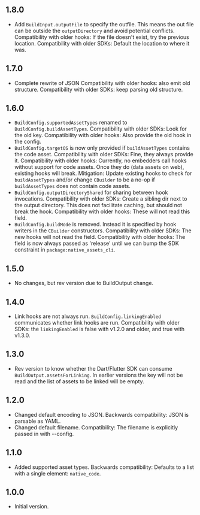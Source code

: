 ## 1.8.0

- Add `BuildInput.outputFile` to specify the outfile. This means the out file 
  can be outside the `outputDirectory` and avoid potential conflicts.
  Compatibility with older hooks: If the file doesn't exist, try the previous
  location.
  Compatibility with older SDKs: Default the location to where it was.

## 1.7.0

- Complete rewrite of JSON
  Compatibility with older hooks: also emit old structure.
  Compatibility with older SDKs: keep parsing old structure.

## 1.6.0

- `BuildConfig.supportedAssetTypes` renamed to `BuildConfig.buildAssetTypes`.
  Compatibility with older SDKs: Look for the old key. Compatibility with older
  hooks: Also provide the old hook in the config.
- `BuildConfig.targetOS` is now only provided if `buildAssetTypes` contains the
  code asset.
  Compatibility with older SDKs: Fine, they always provide it.
  Compatibility with older hooks: Currently, no embedders call hooks without
  support for code assets. Once they do (data assets on web), existing hooks
  will break. Mitigation: Update existing hooks to check for `buildAssetTypes`
  and/or change `CBuilder` to be a no-op if `buildAssetTypes` does not contain
  code assets.
- `BuildConfig.outputDirectoryShared` for sharing between hook invocations.
  Compatibility with older SDKs: Create a sibling dir next to the output
  directory. This does not facilitate caching, but should not break the hook.
  Compatibility with older hooks: These will not read this field.
- `BuildConfig.buildMode` is removed. Instead it is specified by hook writers
  in the `CBuilder` constructors.
  Compatibility with older SDKs: The new hooks will not read the field.
  Compatibility with older hooks: The field is now always passed as 'release'
  until we can bump the SDK constraint in `package:native_assets_cli`.

## 1.5.0

- No changes, but rev version due to BuildOutput change.

## 1.4.0

- Link hooks are not always run. `BuildConfig.linkingEnabled` communicates
  whether link hooks are run.
  Compatibility with older SDKs: the `linkingEnabled` is false with v1.2.0 and
  older, and true with v1.3.0.
  
## 1.3.0

- Rev version to know whether the Dart/Flutter SDK can consume
  `BuildOutput.assetsForLinking`. In earlier versions the key will not be read
  and the list of assets to be linked will be empty.

## 1.2.0

- Changed default encoding to JSON.
  Backwards compatibility: JSON is parsable as YAML.
- Changed default filename.
  Compatibility: The filename is explicitly passed in with --config.

## 1.1.0

- Added supported asset types.
  Backwards compatibility: Defaults to a list with a single element: `native_code`.

## 1.0.0

- Initial version.

